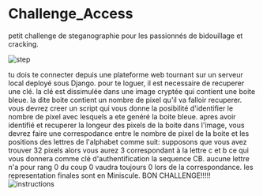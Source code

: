 # Challenge_Access
petit challenge de steganographie pour les passionnés de bidouillage et cracking.


![step](https://github.com/ZenDkakukaio/Challenge_Access/assets/84296565/b0a46f81-c14a-4488-a429-717df76caac2)


tu dois te connecter depuis une plateforme web tournant sur un serveur local deployé sous Django.
pour te loguer, il est necessaire de recuperer une clé. 
la clé est dissimulée dans une image cryptée qui contient une boite bleue. la dite boite contient un nombre de pixel qu'il va falloir recuperer.
vous devrez creer un script qui vous donne la posibilité d'identifier le nombre de pixel avec lesquels a ete genéré la boite bleue.
apres avoir identifié et recuperer la longeur des pixels de la boite dans l'image, vous devrez faire une correspodance entre le nombre de pixel de la boite et les positions des lettres de l'alphabet comme suit: supposons que vous avez trouver 32 pixels alors vous aurez 3 correspondant à la lettre c et b ce qui vous donnera comme clé d'authentification la sequence CB. 
aucune lettre n'a pour rang 0 du coup 0 vaudra toujours 0 lors de la correspondance. les representation finales sont en Miniscule.
BON CHALLENGE!!!!!
![instructions](https://github.com/ZenDkakukaio/Challenge_Access/assets/84296565/443c00cb-cef2-42f1-b268-1c722f260b6a)
